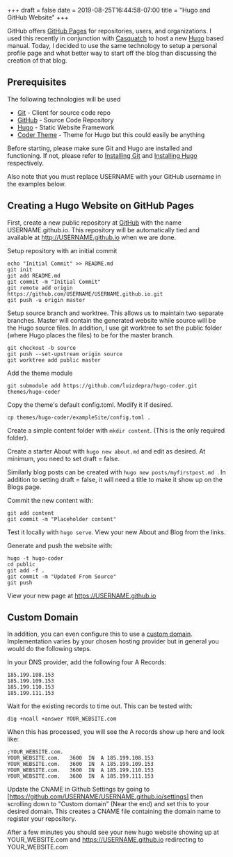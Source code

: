 +++
draft = false
date = 2019-08-25T16:44:58-07:00
title = "Hugo and GitHub Website"
+++

GitHub offers [GitHub Pages](https://pages.github.com/) for repositories, users, and organizations. I used this recently in conjunction with [Casquatch](https://tmobile.github.io/casquatch) to host a new [Hugo](https://gohugo.io/) based manual. Today, I decided to use the same technology to setup a personal profile page and what better way to start off the blog than discussing the creation of that blog.

## Prerequisites

The following technologies will be used

* [Git](https://git-scm.com/) - Client for source code repo
* [GitHub](https://github.com) - Source Code Repository
* [Hugo](https://gohugo.io/) - Static Website Framework
* [Coder Theme](https://github.com/luizdepra/hugo-coder/) - Theme for Hugo but this could easily be anything

Before starting, please make sure Git and Hugo are installed and functioning. If not, please refer to [Installing Git](https://git-scm.com/book/en/v2/Getting-Started-Installing-Git) and [Installing Hugo](https://gohugo.io/getting-started/installing/) respectively.

Also note that you must replace USERNAME with your GitHub username in the examples below.

## Creating a Hugo Website on GitHub Pages
First, create a new public repository at [GitHub](https://github.com/new) with the name USERNAME.github.io. This repository will be automatically tied and available at http://USERNAME.github.io when we are done.

Setup repository with an initial commit
```
echo "Initial Commit" >> README.md
git init
git add README.md
git commit -m "Initial Commit"
git remote add origin https://github.com/USERNAME/USERNAME.github.io.git
git push -u origin master
```

Setup source branch and worktree. This allows us to maintain two separate branches. Master will contain the generated website while source will be the Hugo source files. In addition, I use git worktree to set the public folder (where Hugo places the files) to be for the master branch.
```
git checkout -b source
git push --set-upstream origin source
git worktree add public master
```

Add the theme module
```
git submodule add https://github.com/luizdepra/hugo-coder.git themes/hugo-coder
```

Copy the theme's default config.toml. Modify it if desired.
```
cp themes/hugo-coder/exampleSite/config.toml .
```

Create a simple content folder with ```mkdir content```. (This is the only required folder).

Create a starter About with ```hugo new about.md``` and edit as desired. At minimum, you need to set draft = false.

Similarly blog posts can be created with ```hugo new posts/myfirstpost.md ```. In addition to setting draft = false, it will need a title to make it show up on the Blogs page.

Commit the new content with:
```
git add content
git commit -m "Placeholder content"
```

Test it locally with ```hugo serve```. View your new About and Blog from the links.

Generate and push the website with:
```
hugo -t hugo-coder
cd public
git add -f .
git commit -m "Updated From Source"
git push
```

View your new page at https://USERNAME.github.io

## Custom Domain
In addition, you can even configure this to use a [custom domain](https://help.github.com/en/articles/using-a-custom-domain-with-github-pages). Implementation varies by your chosen hosting provider but in general you would do the following steps.

In your DNS provider, add the following four A Records:
```
185.199.108.153
185.199.109.153
185.199.110.153
185.199.111.153
```

Wait for the existing records to time out. This can be tested with:
```
dig +noall +answer YOUR_WEBSITE.com
```

When this has processed, you will see the A records show up here and look like:
```
;YOUR_WEBSITE.com.
YOUR_WEBSITE.com.   3600  IN  A 185.199.108.153
YOUR_WEBSITE.com.   3600  IN  A 185.199.109.153
YOUR_WEBSITE.com.   3600  IN  A 185.199.110.153
YOUR_WEBSITE.com.   3600  IN  A 185.199.111.153
```

Update the CNAME in Github Settings by going to [https://github.com/USERNAME/USERNAME.github.io/settings] then scrolling down to "Custom domain" (Near the end) and set this to your desired domain. This creates a CNAME file containing the domain name to register your repository.

After a few minutes you should see your new hugo website showing up at YOUR_WEBSITE.com and https://USERNAME.github.io redirecting to YOUR_WEBSITE.com
